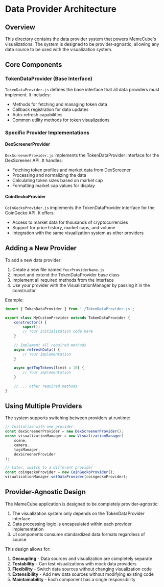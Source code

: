 # Data Provider Architecture

## Overview

This directory contains the data provider system that powers MemeCube's visualizations. The system is designed to be provider-agnostic, allowing any data source to be used with the visualization system.

## Core Components

### TokenDataProvider (Base Interface)

`TokenDataProvider.js` defines the base interface that all data providers must implement. It includes:

- Methods for fetching and managing token data
- Callback registration for data updates
- Auto-refresh capabilities
- Common utility methods for token visualizations

### Specific Provider Implementations

#### DexScreenerProvider

`DexScreenerProvider.js` implements the TokenDataProvider interface for the DexScreener API. It handles:

- Fetching token profiles and market data from DexScreener
- Processing and normalizing the data
- Calculating token sizes based on market cap
- Formatting market cap values for display

#### CoinGeckoProvider

`CoinGeckoProvider.js` implements the TokenDataProvider interface for the CoinGecko API. It offers:

- Access to market data for thousands of cryptocurrencies 
- Support for price history, market caps, and volume
- Integration with the same visualization system as other providers

## Adding a New Provider

To add a new data provider:

1. Create a new file named `YourProviderName.js`
2. Import and extend the TokenDataProvider base class
3. Implement all required methods from the interface
4. Use your provider with the VisualizationManager by passing it in the constructor

Example:

```javascript
import { TokenDataProvider } from './TokenDataProvider.js';

export class MyCustomProvider extends TokenDataProvider {
	constructor() {
		super();
		// Your initialization code here
	}
	
	// Implement all required methods
	async refreshData() {
		// Your implementation
	}
	
	async getTopTokens(limit = 10) {
		// Your implementation
	}
	
	// ... other required methods
}
```

## Using Multiple Providers

The system supports switching between providers at runtime:

```javascript
// Initialize with one provider
const dexScreenerProvider = new DexScreenerProvider();
const visualizationManager = new VisualizationManager(
	scene, 
	camera, 
	tagsManager, 
	dexScreenerProvider
);

// Later, switch to a different provider
const coingeckoProvider = new CoinGeckoProvider();
visualizationManager.setDataProvider(coingeckoProvider);
```

## Provider-Agnostic Design

The MemeCube application is designed to be completely provider-agnostic:

1. The visualization system only depends on the TokenDataProvider interface
2. Data processing logic is encapsulated within each provider implementation
3. UI components consume standardized data formats regardless of source

This design allows for:

1. **Decoupling** - Data sources and visualization are completely separate
2. **Testability** - Can test visualizations with mock data providers
3. **Flexibility** - Switch data sources without changing visualization code
4. **Extensibility** - Add new data sources without modifying existing code
5. **Maintainability** - Each component has a single responsibility 